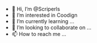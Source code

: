 - 👋 Hi, I’m @Scriperls
- 👀 I’m interested in Coodign
- 🌱 I’m currently learning ...
- 💞️ I’m looking to collaborate on ...
- 📫 How to reach me ...

<!---
Scriperls/Scriperls is a ✨ special ✨ repository because its `README.md` (this file) appears on your GitHub profile.
You can click the Preview link to take a look at your changes.
--->
